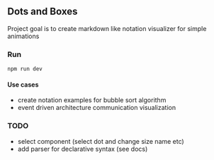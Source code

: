 ## Dots and Boxes

Project goal is to create markdown like notation visualizer for simple animations

### Run

```shell
npm run dev
```

#### Use cases
- create notation examples for bubble sort algorithm
- event driven architecture communication visualization

### TODO

- select component (select dot and change size name etc) 
- add parser for declarative syntax (see docs)